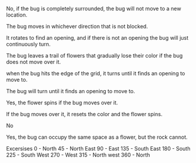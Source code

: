 No, if the bug is completely surrounded, the bug will not move to a new location.

The bug moves in whichever direction that is not blocked.

It rotates to find an opening, and if there is not an opening the bug will just continuously turn.

The bug leaves a trail of flowers that gradually lose their color if the bug does not move over it.

when the bug hits the edge of the grid, it turns until it finds an opening to move to.

The bug will turn until it finds an opening to move to.

Yes, the flower spins if the bug moves over it.

If the bug moves over it, it resets the color and the flower spins.

No

Yes, the bug can occupy the same space as a flower, but the rock cannot.


Excersises
<ls>
  0 - North
  45 - North East
  90 - East
  135 - South East
  180 - South
  225 - South West
  270 - West
  315 - North west
  360 - North
</ls>
